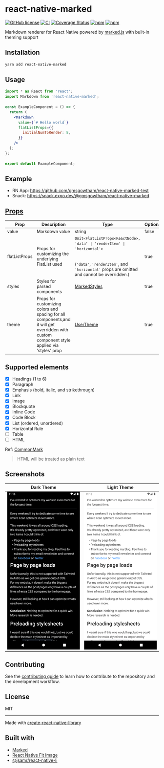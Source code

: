 # react-native-marked

[![GitHub license](https://img.shields.io/github/license/gmsgowtham/react-native-marked)](https://github.com/gmsgowtham/react-native-marked/blob/main/LICENSE)
[![CI](https://github.com/gmsgowtham/react-native-marked/actions/workflows/build.yml/badge.svg)](https://github.com/gmsgowtham/react-native-marked/actions/workflows/build.yml)
[![Coverage Status](https://coveralls.io/repos/github/gmsgowtham/react-native-marked/badge.svg?branch=main)](https://coveralls.io/github/gmsgowtham/react-native-marked?branch=main)
[![npm](https://img.shields.io/npm/v/react-native-marked)](https://www.npmjs.com/package/react-native-marked)
[![npm](https://img.shields.io/npm/dw/react-native-marked)](https://www.npmjs.com/package/react-native-marked)

Markdown renderer for React Native powered by [marked.js](https://marked.js.org/) with built-in theming support

## Installation

```sh
yarn add react-native-marked
```

## Usage

```jsx
import * as React from 'react';
import Markdown from 'react-native-marked';

const ExampleComponent = () => {
  return (
    <Markdown
      value={`# Hello world`}
      flatListProps={{
        initialNumToRender: 8,
      }}
    />
  );
};

export default ExampleComponent;
```

## Example

- RN App: https://github.com/gmsgowtham/react-native-marked-test
- Snack: https://snack.expo.dev/@gmsgowtham/react-native-marked

## [Props](https://github.com/gmsgowtham/react-native-marked/blob/4ef070931b7d309a7490c41e45129e12525d12d9/src/lib/types.ts#L18)

| Prop          | Description                                                                                                                                  | Type                                                                                                                                                                           | Optional? |
| ------------- | -------------------------------------------------------------------------------------------------------------------------------------------- | ------------------------------------------------------------------------------------------------------------------------------------------------------------------------------ | --------- |
| value         | Markdown value                                                                                                                               | string                                                                                                                                                                         | false     |
| flatListProps | Props for customizing the underlying FlatList used                                                                                           | `Omit<FlatListProps<ReactNode>, 'data' \| 'renderItem' \| 'horizontal'>`<br><br><br>(`'data'`, `'renderItem'`, and `'horizontal'` props are omitted and cannot be overridden.) | true      |
| styles        | Styles for parsed components                                                                                                                 | [MarkedStyles](https://github.com/gmsgowtham/react-native-marked/blob/4ef070931b7d309a7490c41e45129e12525d12d9/src/theme/types.ts#L3)                                          | true      |
| theme         | Props for customizing colors and spacing for all components,and it will get overridden with custom component style applied via 'styles' prop | [UserTheme](https://github.com/gmsgowtham/react-native-marked/blob/6eba804c617099ffb574aa97c57a71ea3e0184fb/src/theme/types.ts#L28)                                            | true      |

## Supported elements

- [x] Headings (1 to 6)
- [x] Paragraph
- [x] Emphasis (bold, italic, and strikethrough)
- [x] Link
- [x] Image
- [x] Blockquote
- [x] Inline Code
- [x] Code Block
- [x] List (ordered, unordered)
- [x] Horizontal Rule
- [ ] Table
- [ ] HTML

Ref: [CommonMark](https://commonmark.org/help/)

> HTML will be treated as plain text

## Screenshots

|                         Dark Theme                         |                          Light Theme                          |
| :--------------------------------------------------------: | :-----------------------------------------------------------: |
| ![Dark theme](assets/dark-theme.png?raw=true 'Dark Theme') | ![Light theme](assets/light-theme.png?raw=true 'Light Theme') |

## Contributing

See the [contributing guide](CONTRIBUTING.md) to learn how to contribute to the repository and the development workflow.

## License

MIT

---

Made with [create-react-native-library](https://github.com/callstack/react-native-builder-bob)

## Built with

- [Marked](https://marked.js.org/)
- [React Native Fit Image](https://github.com/huiseoul/react-native-fit-image)
- [@jsamr/react-native-li](https://github.com/jsamr/react-native-li)

